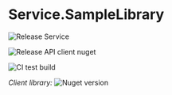 # Service.SampleLibrary

![Release Service](https://github.com/MyJetWallet/Service.SampleLibrary/workflows/Release%20Service/badge.svg)

![Release API client nuget](https://github.com/MyJetWallet/Service.SampleLibrary/workflows/Release%20API%20client%20nuget/badge.svg)

![CI test build](https://github.com/MyJetWallet/Service.SampleLibrary/workflows/CI%20test%20build/badge.svg)

*Client library:* ![Nuget version](https://img.shields.io/nuget/v/MyJetWallet.Service.SampleLibrary.Client?label=MyJetWallet.Service.SampleLibrary.Client&style=social)

